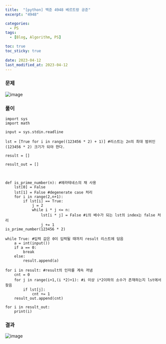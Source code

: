 ```yaml
---
title:  "[python] 백준 4948 베르트랑 공준"
excerpt: "4948"

categories:
  - PS
tags:
  - [Blog, Algorithm, PS]

toc: true
toc_sticky: true
 
date: 2023-04-12
last_modified_at: 2023-04-12
---
```

### 문제


![image](https://user-images.githubusercontent.com/62383521/231245601-f9bc70be-de8e-4a9a-a88e-168c8c78a546.png)

### 풀이

```
import sys
import math

input = sys.stdin.readline

lst = [True for i in range((123456 * 2) + 1)] #리스트는 2n의 최대 범위인 (123456 * 2) 크기가 되야 한다.

result = []

result_out = []



def is_prime_number(n): #에라테네스의 채 사용
    lst[0] = False
    lst[1] = False #degenerate case 처리
    for i in range(2,n+1):
        if lst[i] == True:
            j = 2
            while i * j <= n:
                lst[i * j] = False #i의 배수가 되는 lst의 index는 false 처리
                j += 1
is_prime_number(123456 * 2) 

while True: #입력 값은 0이 입력될 때까지 result 리스트에 담음
    a = int(input())
    if a == 0:
        break
    else:
        result.append(a)
    
for i in result: #result의 인자를 계속 꺼냄
    cnt = 0
    for j in range(i+1,(i *2)+1): #i 이상 i*2이하의 소수가 존재하는지 lst에서 찾음 
        if lst[j]:
            cnt += 1
    result_out.append(cnt)

for i in result_out:
    print(i)
```

### 결과


![image](https://user-images.githubusercontent.com/62383521/231245631-16df69d7-268e-4e27-88dd-17ba6c18f97f.png)